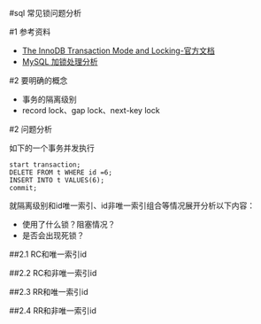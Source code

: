 #sql 常见锁问题分析

#1 参考资料

-	[The InnoDB Transaction Mode and Locking-官方文档](https://dev.mysql.com/doc/refman/5.7/en/innodb-transaction-model.html)
-	[MySQL 加锁处理分析](http://hedengcheng.com/?p=771#_Toc374698317)

#2 要明确的概念

-	事务的隔离级别
-	record lock、gap lock、next-key lock

#2 问题分析

如下的一个事务并发执行

	start transaction;
	DELETE FROM t WHERE id =6;
	INSERT INTO t VALUES(6);
	commit;

就隔离级别和id唯一索引、id非唯一索引组合等情况展开分析以下内容：

-	使用了什么锁？阻塞情况？
-	是否会出现死锁？

##2.1 RC和唯一索引id

##2.2 RC和非唯一索引id

##2.3 RR和唯一索引id

##2.4 RR和非唯一索引id